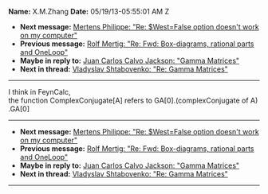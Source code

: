 **Name:** X.M.Zhang
**Date:** 05/19/13-05:55:01 AM Z

  - **Next message:** [Mertens Philippe: "Re: $West=False option doesn't
    work on my computer"](0736.html)
  - **Previous message:** [Rolf Mertig: "Re: Fwd: Box-diagrams, rational
    parts and OneLoop"](0734.html)
  - **Maybe in reply to:** [Juan Carlos Calvo Jackson: "Gamma
    Matrices"](0726.html)
  - **Next in thread:** [Vladyslav Shtabovenko: "Re: Gamma
    Matrices"](0847.html)

-----

I think in FeynCalc,  
the function ComplexConjugate[A] refers to
GA[0].(complexConjugate of A) .GA[0]  

-----

  - **Next message:** [Mertens Philippe: "Re: $West=False option doesn't
    work on my computer"](0736.html)
  - **Previous message:** [Rolf Mertig: "Re: Fwd: Box-diagrams, rational
    parts and OneLoop"](0734.html)
  - **Maybe in reply to:** [Juan Carlos Calvo Jackson: "Gamma
    Matrices"](0726.html)
  - **Next in thread:** [Vladyslav Shtabovenko: "Re: Gamma
    Matrices"](0847.html)

-----

